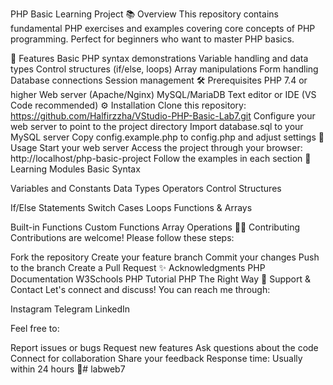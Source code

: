 PHP Basic Learning Project
📚 Overview
This repository contains fundamental PHP exercises and examples covering core concepts of PHP programming. Perfect for beginners who want to master PHP basics.

🎯 Features
Basic PHP syntax demonstrations
Variable handling and data types
Control structures (if/else, loops)
Array manipulations
Form handling
Database connections
Session management
🛠️ Prerequisites
PHP 7.4 or higher
Web server (Apache/Nginx)
MySQL/MariaDB
Text editor or IDE (VS Code recommended)
⚙️ Installation
Clone this repository:
    https://github.com/Halfirzzha/VStudio-PHP-Basic-Lab7.git
Configure your web server to point to the project directory
Import database.sql to your MySQL server
Copy config.example.php to config.php and adjust settings
🚀 Usage
Start your web server
Access the project through your browser: http://localhost/php-basic-project
Follow the examples in each section
📝 Learning Modules
Basic Syntax

Variables and Constants
Data Types
Operators
Control Structures

If/Else Statements
Switch Cases
Loops
Functions & Arrays

Built-in Functions
Custom Functions
Array Operations
👨‍💻 Contributing
Contributions are welcome! Please follow these steps:

Fork the repository
Create your feature branch
Commit your changes
Push to the branch
Create a Pull Request
✨ Acknowledgments
PHP Documentation
W3Schools PHP Tutorial
PHP The Right Way
🤝 Support & Contact
Let's connect and discuss! You can reach me through:

Instagram Telegram LinkedIn

Feel free to:

Report issues or bugs
Request new features
Ask questions about the code
Connect for collaboration
Share your feedback
Response time: Usually within 24 hours 📩# labweb7
